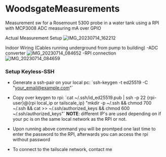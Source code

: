 # WoodsgateMeasurements
Measurement sw for a Rosemount 5300 probe in a water tank using a RPI with MCP3008 ADC measuring mA over GPIO

Actual Measurement Setup
![IMG_20230714_162212](https://github.com/user-attachments/assets/19feca03-0a48-449b-9eea-175432623040)

Indoor Wiring (Cables running underground from pump to building) 
-ADC converter
![IMG_20230714_084652](https://github.com/user-attachments/assets/bd53519a-2ea2-48a6-95b9-3e02ef64b8d2)
-RPI connection
![IMG_20230714_084659](https://github.com/user-attachments/assets/3243b284-c612-42c8-829f-b3a5cebb1e7f)


### Setup Keyless-SSH
- Generate a ssh-pair on your local pc: ´ssh-keygen -t ed25519 -C "your_email@example.com"´
- Copy over keygen to rpi: ´cat ~/.ssh/id_ed25519.pub | ssh -p 22 {rpi-user}@{rpi local_ip or tailscale_ip} "mkdir -p ~/.ssh && chmod 700 ~/.ssh && cat >> ~/.ssh/authorized_keys && chmod 600 ~/.ssh/authorized_keys"´ **NOTE**: different IP's are used depending on if your pc is on the same local network as the RPI or not.
- Upon running above command you will be promtped one last time to enter the password to the RPI, afterwards you can access the rpi without password

- To connect to the tailscale network, contact me
